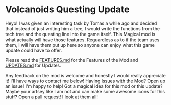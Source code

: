 # Volcanoids Questing Update
Heyo! I was given an interesting task by Tomas a while ago and decided that instead of just writing him a tree, I would write the functions from the tech tree and the questing line into the game itself.
This Magical mod is what actually will have those features. Reguardless as to if the team uses them, I will have them put up here so anyone can enjoy what this game update could have to offer.

Please read the [FEATURES.md](https://github.com/MelodicAlbuild/QuestingUpdate/blob/master/QuestingUpdate/Information/FEATURES.md) for the Features of the Mod and [UPDATES.md](https://github.com/MelodicAlbuild/QuestingUpdate/blob/master/QuestingUpdate/Information/UPDATES.md) for Updates.

Any feedback on the mod is welcome and honestly I would really appreciate it! I'll have ways to contact me below!
Having Issues with the Mod? Open up an issue! I'm happy to help!
Got a magical idea for this mod or this update? Maybe your artsey like I am not and can make some awesome icons for this stuff? Open a pull request! I look at them all!
